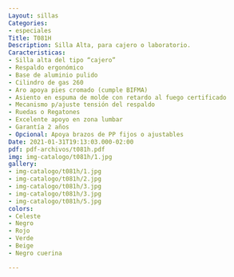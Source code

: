 ```yaml
---
Layout: sillas
Categories:
- especiales
Title: T081H
Description: Silla Alta, para cajero o laboratorio.
Caracteristicas:
- Silla alta del tipo “cajero”
- Respaldo ergonómico
- Base de aluminio pulido
- Cilindro de gas 260
- Aro apoya pies cromado (cumple BIFMA)
- Asiento en espuma de molde con retardo al fuego certificado
- Mecanismo p/ajuste tensión del respaldo
- Ruedas o Regatones
- Excelente apoyo en zona lumbar
- Garantía 2 años
- Opcional: Apoya brazos de PP fijos o ajustables
Date: 2021-01-31T19:13:03.000-02:00
pdf: pdf-archivos/t081h.pdf
img: img-catalogo/t081h/1.jpg
gallery:
- img-catalogo/t081h/1.jpg
- img-catalogo/t081h/2.jpg
- img-catalogo/t081h/3.jpg
- img-catalogo/t081h/3.jpg
- img-catalogo/t081h/5.jpg
colors:
- Celeste
- Negro
- Rojo
- Verde
- Beige
- Negro cuerina

---
```

